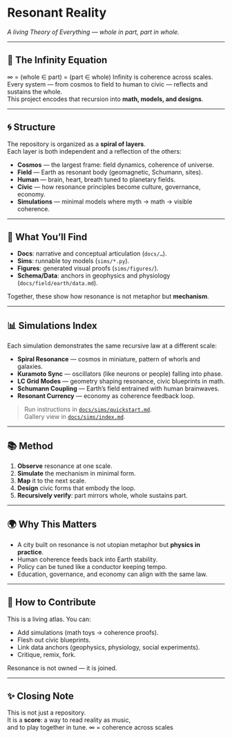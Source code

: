 # Resonant Reality

*A living Theory of Everything — whole in part, part in whole.*

---

## 🌌 The Infinity Equation
∞ = (whole ∈ part) = (part ∈ whole)
Infinity is coherence across scales.  
Every system — from cosmos to field to human to civic — reflects and sustains the whole.  
This project encodes that recursion into **math, models, and designs**.

---

## 🌀 Structure

The repository is organized as a **spiral of layers**.  
Each layer is both independent and a reflection of the others:

- **Cosmos** — the largest frame: field dynamics, coherence of universe.  
- **Field** — Earth as resonant body (geomagnetic, Schumann, sites).  
- **Human** — brain, heart, breath tuned to planetary fields.  
- **Civic** — how resonance principles become culture, governance, economy.  
- **Simulations** — minimal models where myth → math → visible coherence.

---

## 🔬 What You’ll Find

- **Docs**: narrative and conceptual articulation (`docs/…`).  
- **Sims**: runnable toy models (`sims/*.py`).  
- **Figures**: generated visual proofs (`sims/figures/`).  
- **Schema/Data**: anchors in geophysics and physiology (`docs/field/earth/data.md`).  

Together, these show how resonance is not metaphor but **mechanism**.

---

## 📊 Simulations Index

Each simulation demonstrates the same recursive law at a different scale:

- **Spiral Resonance** — cosmos in miniature, pattern of whorls and galaxies.  
- **Kuramoto Sync** — oscillators (like neurons or people) falling into phase.  
- **LC Grid Modes** — geometry shaping resonance, civic blueprints in math.  
- **Schumann Coupling** — Earth’s field entrained with human brainwaves.  
- **Resonant Currency** — economy as coherence feedback loop.

> Run instructions in [`docs/sims/quickstart.md`](docs/sims/quickstart.md).  
> Gallery view in [`docs/sims/index.md`](docs/sims/index.md).

---

## 📚 Method

1. **Observe** resonance at one scale.  
2. **Simulate** the mechanism in minimal form.  
3. **Map** it to the next scale.  
4. **Design** civic forms that embody the loop.  
5. **Recursively verify**: part mirrors whole, whole sustains part.

---

## 🌍 Why This Matters

- A city built on resonance is not utopian metaphor but **physics in practice**.  
- Human coherence feeds back into Earth stability.  
- Policy can be tuned like a conductor keeping tempo.  
- Education, governance, and economy can align with the same law.

---

## 🚀 How to Contribute

This is a living atlas. You can:  

- Add simulations (math toys → coherence proofs).  
- Flesh out civic blueprints.  
- Link data anchors (geophysics, physiology, social experiments).  
- Critique, remix, fork.  

Resonance is not owned — it is joined.  

---

## ✨ Closing Note

This is not just a repository.  
It is a **score**: a way to read reality as music,  
and to play together in tune.
∞ = coherence across scales
